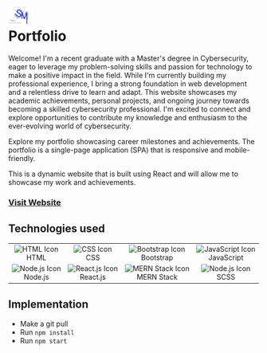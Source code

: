# <img src="https://github.com/mehtasoham214/portfolio/blob/main/public/logo.svg" alt="HTML Icon" width="50px"> <br>Portfolio
Welcome! I'm a recent graduate with a Master's degree in Cybersecurity, eager to leverage my problem-solving skills and passion for technology to make a positive impact in the field. While I'm currently building my professional experience, I bring a strong foundation in web development and a relentless drive to learn and adapt. This website showcases my academic achievements, personal projects, and ongoing journey towards becoming a skilled cybersecurity professional. I'm excited to connect and explore opportunities to contribute my knowledge and enthusiasm to the ever-evolving world of cybersecurity.

Explore my portfolio showcasing career milestones and achievements. The portfolio is a single-page application (SPA) that is responsive and mobile-friendly.

This is a dynamic website that is built using React and will allow me to showcase my work and achievements.

###  <a href="soham.mehta.me" target="_blank"> Visit Website </a>

## Technologies used

<table>
    <tr>
        <td align="center">
            <img src="https://upload.wikimedia.org/wikipedia/commons/6/61/HTML5_logo_and_wordmark.svg" alt="HTML Icon" width="50px">
            <br>HTML
        </td>
        <td align="center">
            <img src="https://upload.wikimedia.org/wikipedia/commons/d/d5/CSS3_logo_and_wordmark.svg" alt="CSS Icon" width="50px">
            <br>CSS
        </td>
        <td align="center">
            <img src="https://upload.wikimedia.org/wikipedia/commons/b/b2/Bootstrap_logo.svg" alt="Bootstrap Icon" width="50px">
            <br>Bootstrap
        </td>
        <td align="center">
            <img src="https://upload.wikimedia.org/wikipedia/commons/9/99/Unofficial_JavaScript_logo_2.svg" alt="JavaScript Icon" width="50px">
            <br>JavaScript
        </td>
    </tr>
    <tr>
        <td align="center">
            <img src="https://upload.wikimedia.org/wikipedia/commons/d/d9/Node.js_logo.svg" alt="Node.js Icon" width="50px">
            <br>Node.js
        </td>
        <td align="center">
            <img src="https://upload.wikimedia.org/wikipedia/commons/a/a7/React-icon.svg" alt="React.js Icon" width="50px">
            <br>React.js
        </td>
        <td align="center">
            <img src="https://www.boardinfinity.com/blog/content/images/2023/01/Mern.png" alt="MERN Stack Icon" width="50px">
            <br>MERN Stack
        </td>
        <td align="center">
            <img src="https://upload.wikimedia.org/wikipedia/commons/thumb/9/96/Sass_Logo_Color.svg/800px-Sass_Logo_Color.svg.png" alt="Node.js Icon" width="50px">
            <br>SCSS
        </td>
    </tr>
</table>

## Implementation

-   Make a git pull
-   Run `npm install`
-   Run `npm start`
